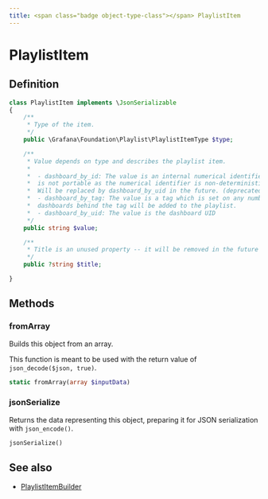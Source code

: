 ```yaml
---
title: <span class="badge object-type-class"></span> PlaylistItem
---
```

# <span class="badge object-type-class"></span> PlaylistItem

## Definition

```php
class PlaylistItem implements \JsonSerializable
{
    /**
     * Type of the item.
     */
    public \Grafana\Foundation\Playlist\PlaylistItemType $type;

    /**
     * Value depends on type and describes the playlist item.
     * 
     *  - dashboard_by_id: The value is an internal numerical identifier set by Grafana. This
     *  is not portable as the numerical identifier is non-deterministic between different instances.
     *  Will be replaced by dashboard_by_uid in the future. (deprecated)
     *  - dashboard_by_tag: The value is a tag which is set on any number of dashboards. All
     *  dashboards behind the tag will be added to the playlist.
     *  - dashboard_by_uid: The value is the dashboard UID
     */
    public string $value;

    /**
     * Title is an unused property -- it will be removed in the future
     */
    public ?string $title;

}
```
## Methods

### <span class="badge object-method"></span> fromArray

Builds this object from an array.

This function is meant to be used with the return value of `json_decode($json, true)`.

```php
static fromArray(array $inputData)
```

### <span class="badge object-method"></span> jsonSerialize

Returns the data representing this object, preparing it for JSON serialization with `json_encode()`.

```php
jsonSerialize()
```

## See also

 * <span class="badge builder"></span> [PlaylistItemBuilder](./builder-PlaylistItemBuilder.md)
